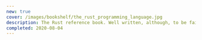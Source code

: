 ```yaml
---
new: true
cover: /images/bookshelf/the_rust_programming_language.jpg
description: The Rust reference book. Well written, although, to be fair, there are no (up to date) competitors.
completed: 2020-08-04
---
```

